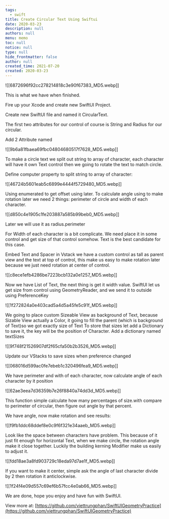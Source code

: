 ```yaml
---
tags: 
  - swift
title: Create Circular Text Using Swiftui
date: 2020-03-23
description: null
authors: null
menu: memo
toc: null
notice: null
type: null
hide_frontmatter: false
author: null
created_time: 2021-07-20
created: 2020-03-23
---
```


![[6872696f92cc278214818c3e90f67383_MD5.webp]]


This is what we have when finished.

Fire up your Xcode and create new SwiftUI Project.

Create new SwiftUI file and named it CircularText.

The first two attributes for our control of course is String and Radius for our circular.

Add 2 Attribute named

![[9b6a81fbaea69fbc04804680517f7628_MD5.webp]]


To make a circle text we split out string to array of character, each character will have it own Text control then we going to rotate the text to match circle.

Define computer property to split string to array of character:

![[46724b5601eab5c6899e4444f5729480_MD5.webp]]


Using enumerated to get offset using later.
To calculate angle using to make rotation later we need 2 things: perimeter of circle and width of each character.


![[d850c4e1905c1fe203887a585b99beb0_MD5.webp]]

Later we will use it as radius.perimeter

For Width of each character is a bit complicate. We need place it in some control and get size of that control somehow. Text is the best candidate for this case.

Embed Text and Spacer in Vstack we have a custom control as tall as parent view and the text at top of control, this make us easy to make rotation later because we just need rotation at center of control.


![[c8ece1efb4286be7223bcb132a0e1257_MD5.webp]]


Now we have List of Text, the next thing is get it width value. SwiftUI let us get size from control using GeometryReader, and we send it to outside using PreferenceKey


![[1f272824a0e403cad5a4d5a45fe5c91f_MD5.webp]]


We going to place custom Sizeable View as background of Text, because Sizable View actually a Color, it going to fill the parent (which is background of Text)so we got exactly size of Text
To store that sizes let add a Dictionary to save it, the key will be the position of Character. Add a dictionary named textSizes


![[9f748f21526907df2f65cfa50b2b3526_MD5.webp]]


Update our VStacks to save sizes when preference changed

![[068016d599ac0fe7ebeb1c320496fea9_MD5.webp]]


We have perimeter and with of each character, now calculate angle of each character by it position

![[62ae3eea7d36359b7e26f8840a74dd3d_MD5.webp]]


This function simple calculate how many percentages of size.with compare to perimeter of circular, then figure out angle by that percent.

We have angle, now make rotation and see results:


![[f9fb1ddc68ddef8e0c9f6f321e34aaeb_MD5.webp]]


Look like the space between characters have problem. This because of it just fit enough for horizontal Text, when we make circle, the rotation angle make it close together. Luckily the building kerning Modifier make us easily to adjust it.

![[fdd18ae3a8fd903729c18eda97d7ae1f_MD5.webp]]


If you want to make it center, simple ask the angle of last character divide by 2 then rotation it anticlockwise.

![[1f24f4e09d557c69ef6b57fcc4e0ab66_MD5.webp]]


We are done, hope you enjoy and have fun with SwiftUI.

View more at: [https://github.com/viettrungphan/SwiftUIGeometryPractice](https://github.com/viettrungphan/SwiftUIGeometryPractice)
